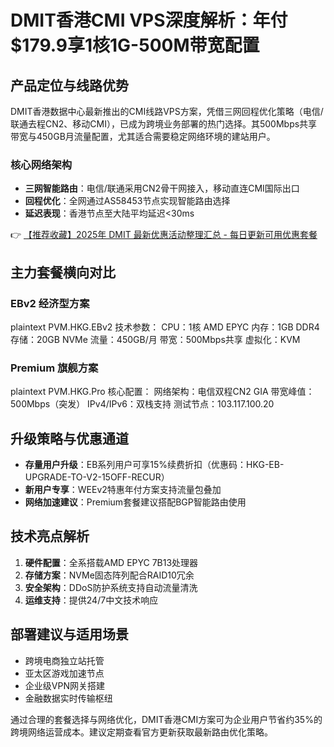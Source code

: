 # DMIT香港CMI VPS深度解析：年付$179.9享1核1G-500M带宽配置

## 产品定位与线路优势
DMIT香港数据中心最新推出的CMI线路VPS方案，凭借三网回程优化策略（电信/联通去程CN2、移动CMI），已成为跨境业务部署的热门选择。其500Mbps共享带宽与450GB月流量配置，尤其适合需要稳定网络环境的建站用户。

### 核心网络架构
- **三网智能路由**：电信/联通采用CN2骨干网接入，移动直连CMI国际出口
- **回程优化**：全网通过AS58453节点实现智能路由选择
- **延迟表现**：香港节点至大陆平均延迟<30ms

👉 [【推荐收藏】2025年 DMIT 最新优惠活动整理汇总 - 每日更新可用优惠套餐](https://bit.ly/dmit_coupon)

## 主力套餐横向对比
### EBv2 经济型方案
plaintext
PVM.HKG.EBv2 技术参数：
CPU：1核 AMD EPYC
内存：1GB DDR4
存储：20GB NVMe
流量：450GB/月
带宽：500Mbps共享
虚拟化：KVM

### Premium 旗舰方案
plaintext
PVM.HKG.Pro 核心配置：
网络架构：电信双程CN2 GIA
带宽峰值：500Mbps（突发）
IPv4/IPv6：双栈支持
测试节点：103.117.100.20

## 升级策略与优惠通道
- **存量用户升级**：EB系列用户可享15%续费折扣（优惠码：HKG-EB-UPGRADE-TO-V2-15OFF-RECUR）
- **新用户专享**：WEEv2特惠年付方案支持流量包叠加
- **网络加速建议**：Premium套餐建议搭配BGP智能路由使用

## 技术亮点解析
1. **硬件配置**：全系搭载AMD EPYC 7B13处理器
2. **存储方案**：NVMe固态阵列配合RAID10冗余
3. **安全架构**：DDoS防护系统支持自动流量清洗
4. **运维支持**：提供24/7中文技术响应

## 部署建议与适用场景
- 跨境电商独立站托管
- 亚太区游戏加速节点
- 企业级VPN网关搭建
- 金融数据实时传输枢纽

通过合理的套餐选择与网络优化，DMIT香港CMI方案可为企业用户节省约35%的跨境网络运营成本。建议定期查看官方更新获取最新路由优化策略。